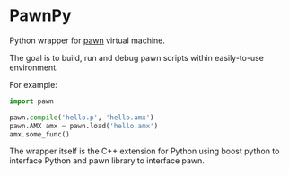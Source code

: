 # PawnPy

Python wrapper for [pawn](https://github.com/compuphase/pawn) virtual machine.

The goal is to build, run and debug pawn scripts within easily-to-use environment.

For example:

```python
import pawn

pawn.compile('hello.p', 'hello.amx')
pawn.AMX amx = pawn.load('hello.amx')
amx.some_func()
```

The wrapper itself is the C++ extension for Python using boost python to interface Python and pawn library to interface pawn.

